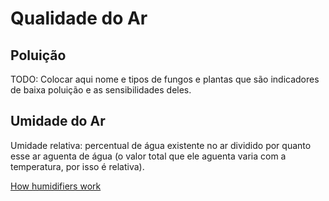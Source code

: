 # Qualidade do Ar

## Poluição

TODO: Colocar aqui nome e tipos de fungos e plantas que são indicadores de
baixa poluição e as sensibilidades deles.


## Umidade do Ar

Umidade relativa: percentual de água existente no ar dividido por quanto esse
ar aguenta de água (o valor total que ele aguenta varia com a temperatura, por
isso é relativa).

[How humidifiers work](http://home.howstuffworks.com/humidifier.htm)
